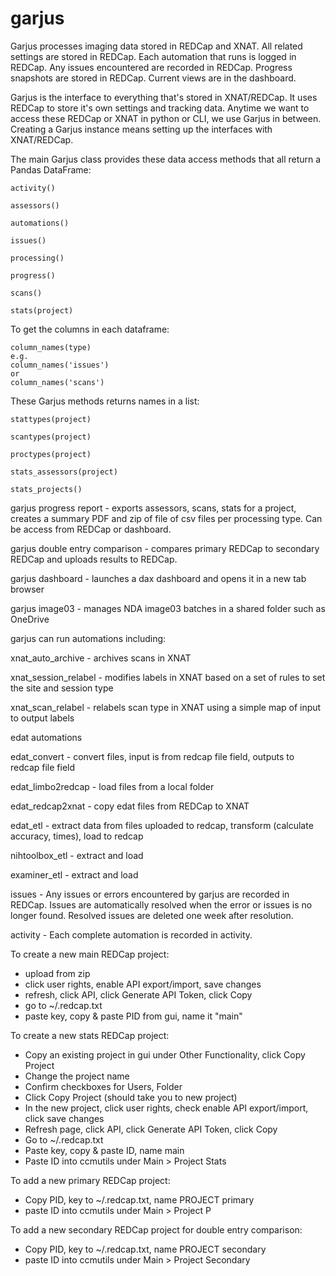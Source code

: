 # garjus

Garjus processes imaging data stored in REDCap and XNAT. All related settings are stored in REDCap. Each automation that runs is logged in REDCap. Any issues encountered are recorded in REDCap. Progress snapshots are stored in REDCap. Current views are in the dashboard.


Garjus is the interface to everything that's stored in XNAT/REDCap. It uses
REDCap to store it's own settings and tracking data. Anytime we want to
access these REDCap or XNAT in python or CLI, we use Garjus in between.
Creating a Garjus instance means setting up the interfaces with XNAT/REDCap.


The main Garjus class provides these data access methods that 
all return a Pandas DataFrame:
```
activity()

assessors()

automations()

issues()

processing()

progress()

scans()

stats(project)
```



To get the columns in each dataframe:
```
column_names(type)
e.g. 
column_names('issues')
or
column_names('scans')
```



These Garjus methods returns names in a list:
```
stattypes(project)

scantypes(project)

proctypes(project)

stats_assessors(project)

stats_projects()

```

garjus progress report - exports assessors, scans, stats for a project,
creates a summary PDF and zip of file of csv files per processing type. Can
be access from REDCap or dashboard.


garjus double entry comparison - compares primary REDCap to secondary REDCap
and uploads results to REDCap.


garjus dashboard - launches a dax dashboard and opens it in a new tab browser


garjus image03 - manages NDA image03 batches in a shared folder such as OneDrive



garjus can run automations including:

xnat_auto_archive - archives scans in XNAT

xnat_session_relabel - modifies labels in XNAT based on a set of rules to set the site and session type

xnat_scan_relabel - relabels scan type in XNAT using a simple map of input to output labels



edat automations

edat_convert - convert files, input is from redcap file field, outputs to redcap file field

edat_limbo2redcap - load files from a local folder

edat_redcap2xnat - copy edat files from REDCap to XNAT

edat_etl - extract data from files uploaded to redcap, transform (calculate accuracy, times), load to redcap

nihtoolbox_etl - extract and load

examiner_etl - extract and load

issues - Any issues or errors encountered by garjus are recorded in REDCap.
Issues are automatically resolved when the error or issues is no longer found.
Resolved issues are deleted one week after resolution.

activity - Each complete automation is recorded in activity.


To create a new main REDCap project:
  - upload from zip
  - click user rights, enable API export/import, save changes
  - refresh, click API, click Generate API Token, click Copy
  - go to ~/.redcap.txt
  - paste key, copy & paste PID from gui, name it "main"


To create a new stats REDCap project:
  - Copy an existing project in gui under Other Functionality, click Copy Project
  - Change the project name
  - Confirm checkboxes for Users, Folder
  - Click Copy Project (should take you to new project)
  - In the new project, click user rights, check enable API export/import, click save changes
  - Refresh page, click API, click Generate API Token, click Copy
  - Go to ~/.redcap.txt
  - Paste key, copy & paste ID, name main
  - Paste ID into ccmutils under Main > Project Stats


To add a new primary REDCap project:
  - Copy PID, key to ~/.redcap.txt, name PROJECT primary
  - paste ID into ccmutils under Main > Project P


To add a new secondary REDCap project for double entry comparison:
  - Copy PID, key to ~/.redcap.txt, name PROJECT secondary 
  - paste ID into ccmutils under Main > Project Secondary



